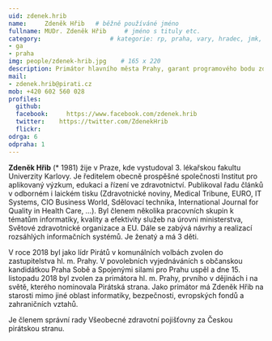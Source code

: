 ```yaml
---
uid: zdenek.hrib
name:     Zdeněk Hřib  	# běžně používáné jméno
fullname: MUDr. Zdeněk Hřib  	# jméno s tituly etc.
category:                 	# kategorie: rp, praha, vary, hradec, jmk, senat
- ga
- praha
img: people/zdenek-hrib.jpg    # 165 x 220
description: Primátor hlavního města Prahy, garant programového bodu zdravotnictví             	# kratký popis, max 160 znaků
mail:
- zdenek.hrib@pirati.cz
mob: +420 602 560 028	  
profiles:
  github:     
  facebook: 	https://www.facebook.com/zdenek.hrib
  twitter: 	  https://twitter.com/ZdenekHrib
  flickr:	
odrga: 6
odpraha: 1
---
```


**Zdeněk Hřib** (\* 1981) žije v Praze, kde vystudoval 3. lékařskou fakultu Univerzity Karlovy. Je ředitelem obecně prospěšné společnosti Institut pro aplikovaný výzkum, edukaci a řízení ve zdravotnictví. Publikoval řadu článků v odborném i laickém tisku (Zdravotnické noviny, Medical Tribune, EURO, IT Systems, CIO Business World, Sdělovací technika, International Journal for Quality in Health Care, …). Byl členem několika pracovních skupin k tématům informatiky, kvality a efektivity služeb na úrovni ministerstva, Světové zdravotnické organizace a EU. Dále se zabývá návrhy a realizací rozsáhlých informačních systémů. Je ženatý a má 3 děti.

V roce 2018 byl jako lídr Pirátů v komunálních volbách zvolen do zastupitelstva hl. m. Prahy. V povolebních vyjednáváních s občanskou kandidátkou Praha Sobě a Spojenými silami pro Prahu uspěl a dne 15. listopadu 2018 byl zvolen za primátora hl. m. Prahy, prvního v dějinách i na světě, kterého nominovala Pirátská strana. Jako primátor má Zdeněk Hřib na starosti mimo jiné oblast informatiky, bezpečnosti, evropských fondů a zahraničních vztahů.

Je členem správní rady Všeobecné zdravotní pojišťovny za Českou pirátskou stranu. 

